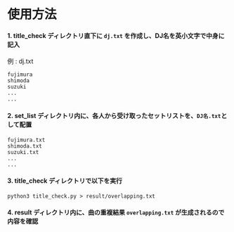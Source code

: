 # 使用方法

#### 1.  title_check ディレクトリ直下に `dj.txt` を作成し、DJ名を英小文字で中身に記入
例 : dj.txt
```
fujimura
shimoda
suzuki
...
...
```

#### 2.  set_list ディレクトリ内に、各人から受け取ったセットリストを、`DJ名.txt`として配置
```
fujimura.txt
shimoda.txt
suzuki.txt
...
...
```


#### 3.  title_check ディレクトリで以下を実行
```
python3 title_check.py > result/overlapping.txt
```

#### 4.  result ディレクトリ内に、曲の重複結果 `overlapping.txt` が生成されるので内容を確認
